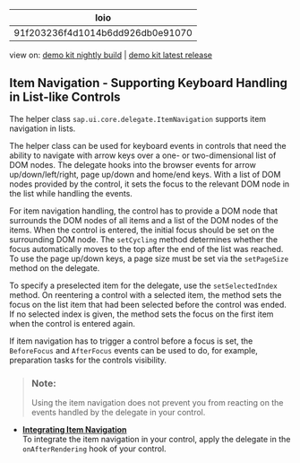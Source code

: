 <!-- loio91f203236f4d1014b6dd926db0e91070 -->

| loio |
| -----|
| 91f203236f4d1014b6dd926db0e91070 |

<div id="loio">

view on: [demo kit nightly build](https://openui5nightly.hana.ondemand.com/#/topic/91f203236f4d1014b6dd926db0e91070) | [demo kit latest release](https://openui5.hana.ondemand.com/#/topic/91f203236f4d1014b6dd926db0e91070)</div>

## Item Navigation - Supporting Keyboard Handling in List-like Controls

The helper class `sap.ui.core.delegate.ItemNavigation` supports item navigation in lists.

The helper class can be used for keyboard events in controls that need the ability to navigate with arrow keys over a one- or two-dimensional list of DOM nodes. The delegate hooks into the browser events for arrow up/down/left/right, page up/down and home/end keys. With a list of DOM nodes provided by the control, it sets the focus to the relevant DOM node in the list while handling the events.

For item navigation handling, the control has to provide a DOM node that surrounds the DOM nodes of all items and a list of the DOM nodes of the items. When the control is entered, the initial focus should be set on the surrounding DOM node. The `setCycling` method determines whether the focus automatically moves to the top after the end of the list was reached. To use the page up/down keys, a page size must be set via the `setPageSize` method on the delegate.

To specify a preselected item for the delegate, use the `setSelectedIndex` method. On reentering a control with a selected item, the method sets the focus on the list item that had been selected before the control was ended. If no selected index is given, the method sets the focus on the first item when the control is entered again.

If item navigation has to trigger a control before a focus is set, the `BeforeFocus` and `AfterFocus` events can be used to do, for example, preparation tasks for the controls visibility.

> ### Note:  
> Using the item navigation does not prevent you from reacting on the events handled by the delegate in your control.

-   **[Integrating Item Navigation](Integrating_Item_Navigation_7e24524.md "To integrate the item navigation in your control, apply the delegate in the
      onAfterRendering hook of your control.")**  
To integrate the item navigation in your control, apply the delegate in the `onAfterRendering` hook of your control.

